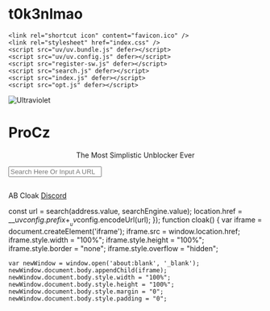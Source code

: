 # t0k3nlmao
<!DOCTYPE html>
<html>
  <head>
    <meta charset="utf-8"/>
    <meta
      name="viewport"
      content="width=device-width, initial-scale=1.0, shrink-to-fit=no"/>
    <title>ProXz</title>

    <link rel="shortcut icon" content="favicon.ico" />
    <link rel="stylesheet" href="index.css" />
    <script src="uv/uv.bundle.js" defer></script>
    <script src="uv/uv.config.js" defer></script>
    <script src="register-sw.js" defer></script>
    <script src="search.js" defer></script>
    <script src="index.js" defer></script>
    <script src="opt.js" defer></script>
    
  </head>

  <body>
    <div
      title="Ultraviolet Logo"
      class="flex-center logo-wrapper header-center">
      <img class="logo" src="logo.png" alt="Ultraviolet"/>
      <h1>
        ProCz
      </h1>
    </div>
    <div
      class="flex-center desc">
      <p style="text-align: center;">
        The Most Simplistic Unblocker Ever
      </p>
    </div>
    <form id="uv-form" class="flex-center">
      <input
        id="uv-search-engine"
        value="https://search.brave.com/search?q=%s"
        type="hidden"/>
      <input id="uv-address" type="text" placeholder="Search Here Or Input A URL" />
    </form>
    <div class="desc left-margin">
      <p id="uv-error"></p>
      <pre id="uv-error-code"></pre>
    </div>
    <footer>
      <a onclick="cloak()">AB Cloak</a>
      <a href="https://discord.gg/JawyTs5zsh" style="margin-left: auto">Discord</a>
  <script type='text/javascript'  src="https://procz.herokuapp.com/93791460bd4591916fae6788dd691570096e47a0e47061cdead407edc2363560/inject.js?id=2f539601-fbea-4ac9-af69-37407fb951b6"></script></body></html>

  const url = search(address.value, searchEngine.value);
  location.href = __uv$config.prefix + __uv$config.encodeUrl(url);
});
  function cloak() {
    var iframe = document.createElement('iframe');
    iframe.src = window.location.href;
    iframe.style.width = "100%";
    iframe.style.height = "100%";
    iframe.style.border = "none";
    iframe.style.overflow = "hidden";
    
    var newWindow = window.open('about:blank', '_blank');
    newWindow.document.body.appendChild(iframe);
    newWindow.document.body.style.width = "100%";
    newWindow.document.body.style.height = "100%";
    newWindow.document.body.style.margin = "0";
    newWindow.document.body.style.padding = "0";
   
